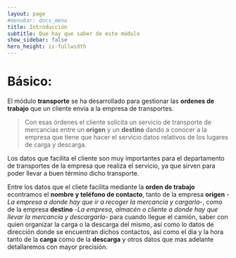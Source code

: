 ```yaml
---
layout: page
#menubar: docs_menu
title: Introducción
subtitle: Que hay que saber de este módulo
show_sidebar: false
hero_height: is-fullwidth
---
```


# Básico:

El módulo **transporte** se ha desarrollado para gestionar las **ordenes de trabajo** que un cliente envia a la empresa de transportes.

>Con esas órdenes el cliente solicita un servicio de transporte de mercancias entre un **origen** y un **destino** dando a conocer a la empresa que tiene que hacer el servicio datos relativos de los lugares de carga y descarga.

Los datos que facilita el cliente son muy importantes para el departamento de transportes de la empresa que realiza el servicio, ya que sirven para poder llevar a buen término dicho transporte.

Entre los datos que el cliete facilita mediante la **orden de trabajo** econtramos el **nombre y teléfono de contacto**, tanto de la empresa **origen** -_La empresa a donde hay que ir a recoger la mercancía y cargarla_-, como de la empresa **destino** -_La empresa, almacén o cliente a donde hay que llevar la mercancía y descargarla_- para cuando llegue el camión, saber con quien organizar la carga o la descarga del mismo, así como lo datos de dirección donde se encuentran dichos contactos, así como el dia y la hora tanto de la **carga** como de la **descarga** y otros datos que mas adelante detallaremos con mayor precisión.
